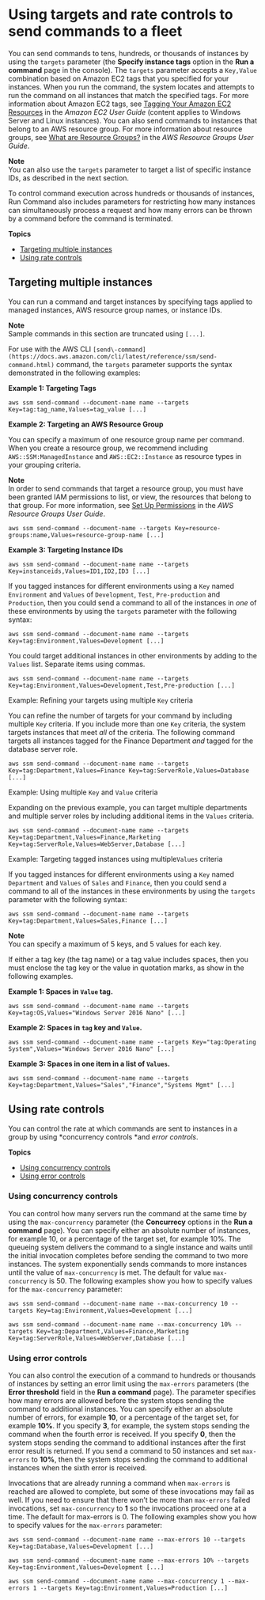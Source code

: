# Using targets and rate controls to send commands to a fleet<a name="send-commands-multiple"></a>

You can send commands to tens, hundreds, or thousands of instances by using the `targets` parameter \(the **Specify instance tags** option in the **Run a command** page in the console\)\. The `targets` parameter accepts a `Key,Value` combination based on Amazon EC2 tags that you specified for your instances\. When you run the command, the system locates and attempts to run the command on all instances that match the specified tags\. For more information about Amazon EC2 tags, see [Tagging Your Amazon EC2 Resources](https://docs.aws.amazon.com/AWSEC2/latest/UserGuide/Using_Tags.html) in the *Amazon EC2 User Guide* \(content applies to Windows Server and Linux instances\)\. You can also send commands to instances that belong to an AWS resource group\. For more information about resource groups, see [What are Resource Groups?](https://docs.aws.amazon.com/ARG/latest/userguide/) in the *AWS Resource Groups User Guide*\. 

**Note**  
You can also use the `targets` parameter to target a list of specific instance IDs, as described in the next section\.

To control command execution across hundreds or thousands of instances, Run Command also includes parameters for restricting how many instances can simultaneously process a request and how many errors can be thrown by a command before the command is terminated\.

**Topics**
+ [Targeting multiple instances](#send-commands-targeting)
+ [Using rate controls](#send-commands-rate)

## Targeting multiple instances<a name="send-commands-targeting"></a>

You can run a command and target instances by specifying tags applied to managed instances, AWS resource group names, or instance IDs\. 

**Note**  
Sample commands in this section are truncated using `[...]`\. 

For use with the AWS CLI `[send\-command](https://docs.aws.amazon.com/cli/latest/reference/ssm/send-command.html)` command, the `targets` parameter supports the syntax demonstrated in the following examples:

**Example 1: Targeting Tags**

```
aws ssm send-command --document-name name --targets Key=tag:tag_name,Values=tag_value [...]
```

**Example 2: Targeting an AWS Resource Group**

You can specify a maximum of one resource group name per command\. When you create a resource group, we recommend including `AWS::SSM:ManagedInstance` and `AWS::EC2::Instance` as resource types in your grouping criteria\. 

**Note**  
In order to send commands that target a resource group, you must have been granted IAM permissions to list, or view, the resources that belong to that group\. For more information, see [Set Up Permissions](https://docs.aws.amazon.com/ARG/latest/userguide/gettingstarted-prereqs.html#rg-permissions) in the *AWS Resource Groups User Guide*\. 

```
aws ssm send-command --document-name --targets Key=resource-groups:name,Values=resource-group-name [...]
```

**Example 3: Targeting Instance IDs**

```
aws ssm send-command --document-name name --targets Key=instanceids,Values=ID1,ID2,ID3 [...]
```

If you tagged instances for different environments using a `Key` named `Environment` and `Values` of `Development`, `Test`, `Pre-production` and `Production`, then you could send a command to all of the instances in *one* of these environments by using the `targets` parameter with the following syntax:

```
aws ssm send-command --document-name name --targets Key=tag:Environment,Values=Development [...]
```

You could target additional instances in other environments by adding to the `Values` list\. Separate items using commas\.

```
aws ssm send-command --document-name name --targets Key=tag:Environment,Values=Development,Test,Pre-production [...]
```

Example: Refining your targets using multiple `Key` criteria

You can refine the number of targets for your command by including multiple `Key` criteria\. If you include more than one `Key` criteria, the system targets instances that meet *all* of the criteria\. The following command targets all instances tagged for the Finance Department *and* tagged for the database server role\.

```
aws ssm send-command --document-name name --targets Key=tag:Department,Values=Finance Key=tag:ServerRole,Values=Database [...]
```

Example: Using multiple `Key` and `Value` criteria

Expanding on the previous example, you can target multiple departments and multiple server roles by including additional items in the `Values` criteria\.

```
aws ssm send-command --document-name name --targets Key=tag:Department,Values=Finance,Marketing Key=tag:ServerRole,Values=WebServer,Database [...]
```

Example: Targeting tagged instances using multiple`Values` criteria

If you tagged instances for different environments using a `Key` named `Department` and `Values` of `Sales` and `Finance`, then you could send a command to all of the instances in these environments by using the `targets` parameter with the following syntax:

```
aws ssm send-command --document-name name --targets Key=tag:Department,Values=Sales,Finance [...]
```

**Note**  
You can specify a maximum of 5 keys, and 5 values for each key\.

If either a tag key \(the tag name\) or a tag value includes spaces, then you must enclose the tag key or the value in quotation marks, as show in the following examples\.

**Example 1: Spaces in `Value` tag\.**

```
aws ssm send-command --document-name name --targets Key=tag:OS,Values="Windows Server 2016 Nano" [...]
```

**Example 2: Spaces in `tag` key and `Value`\.**

```
aws ssm send-command --document-name name --targets Key="tag:Operating System",Values="Windows Server 2016 Nano" [...]
```

**Example 3: Spaces in one item in a list of `Values`\.**

```
aws ssm send-command --document-name name --targets Key=tag:Department,Values="Sales","Finance","Systems Mgmt" [...]
```

## Using rate controls<a name="send-commands-rate"></a>

You can control the rate at which commands are sent to instances in a group by using *concurrency controls *and *error controls*\.

**Topics**
+ [Using concurrency controls](#send-commands-velocity)
+ [Using error controls](#send-commands-maxerrors)

### Using concurrency controls<a name="send-commands-velocity"></a>

You can control how many servers run the command at the same time by using the `max-concurrency` parameter \(the **Concurrecy** options in the **Run a command** page\)\. You can specify either an absolute number of instances, for example 10, or a percentage of the target set, for example 10%\. The queueing system delivers the command to a single instance and waits until the initial invocation completes before sending the command to two more instances\. The system exponentially sends commands to more instances until the value of `max-concurrency` is met\. The default for value `max-concurrency` is 50\. The following examples show you how to specify values for the `max-concurrency` parameter:

```
aws ssm send-command --document-name name --max-concurrency 10 --targets Key=tag:Environment,Values=Development [...]
```

```
aws ssm send-command --document-name name --max-concurrency 10% --targets Key=tag:Department,Values=Finance,Marketing Key=tag:ServerRole,Values=WebServer,Database [...]
```

### Using error controls<a name="send-commands-maxerrors"></a>

You can also control the execution of a command to hundreds or thousands of instances by setting an error limit using the `max-errors` parameters \(the **Error threshold** field in the **Run a command** page\)\. The parameter specifies how many errors are allowed before the system stops sending the command to additional instances\. You can specify either an absolute number of errors, for example **10**, or a percentage of the target set, for example **10%**\. If you specify **3**, for example, the system stops sending the command when the fourth error is received\. If you specify **0**, then the system stops sending the command to additional instances after the first error result is returned\. If you send a command to 50 instances and set `max-errors` to **10%**, then the system stops sending the command to additional instances when the sixth error is received\.

Invocations that are already running a command when `max-errors` is reached are allowed to complete, but some of these invocations may fail as well\. If you need to ensure that there won’t be more than `max-errors` failed invocations, set `max-concurrency` to **1** so the invocations proceed one at a time\. The default for max\-errors is 0\. The following examples show you how to specify values for the `max-errors` parameter:

```
aws ssm send-command --document-name name --max-errors 10 --targets Key=tag:Database,Values=Development [...]
```

```
aws ssm send-command --document-name name --max-errors 10% --targets Key=tag:Environment,Values=Development [...]
```

```
aws ssm send-command --document-name name --max-concurrency 1 --max-errors 1 --targets Key=tag:Environment,Values=Production [...]
```